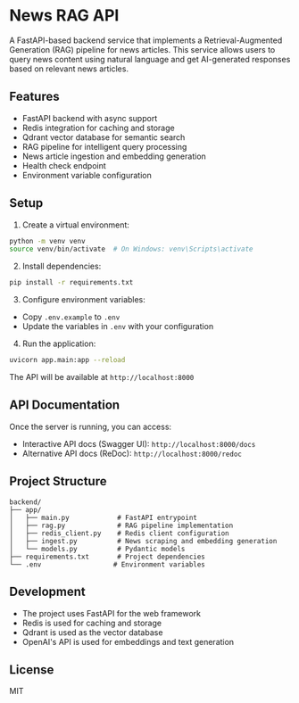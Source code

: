 # News RAG API

A FastAPI-based backend service that implements a Retrieval-Augmented Generation (RAG) pipeline for news articles. This service allows users to query news content using natural language and get AI-generated responses based on relevant news articles.

## Features

- FastAPI backend with async support
- Redis integration for caching and storage
- Qdrant vector database for semantic search
- RAG pipeline for intelligent query processing
- News article ingestion and embedding generation
- Health check endpoint
- Environment variable configuration

## Setup

1. Create a virtual environment:
```bash
python -m venv venv
source venv/bin/activate  # On Windows: venv\Scripts\activate
```

2. Install dependencies:
```bash
pip install -r requirements.txt
```

3. Configure environment variables:
- Copy `.env.example` to `.env`
- Update the variables in `.env` with your configuration

4. Run the application:
```bash
uvicorn app.main:app --reload
```

The API will be available at `http://localhost:8000`

## API Documentation

Once the server is running, you can access:
- Interactive API docs (Swagger UI): `http://localhost:8000/docs`
- Alternative API docs (ReDoc): `http://localhost:8000/redoc`

## Project Structure

```
backend/
├── app/
│   ├── main.py            # FastAPI entrypoint
│   ├── rag.py             # RAG pipeline implementation
│   ├── redis_client.py    # Redis client configuration
│   ├── ingest.py          # News scraping and embedding generation
│   └── models.py          # Pydantic models
├── requirements.txt       # Project dependencies
└── .env                  # Environment variables
```

## Development

- The project uses FastAPI for the web framework
- Redis is used for caching and storage
- Qdrant is used as the vector database
- OpenAI's API is used for embeddings and text generation

## License

MIT 
